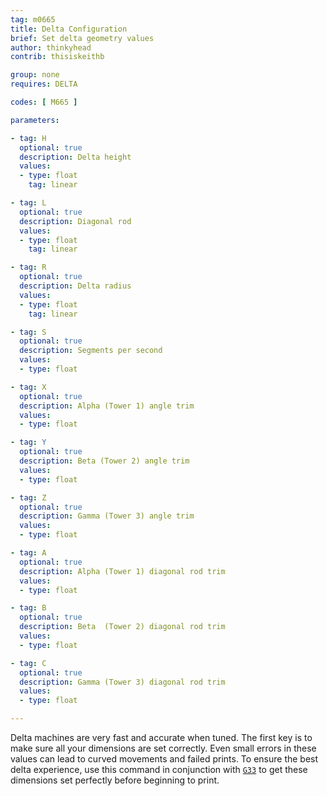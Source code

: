 ```yaml
---
tag: m0665
title: Delta Configuration
brief: Set delta geometry values
author: thinkyhead
contrib: thisiskeithb

group: none
requires: DELTA

codes: [ M665 ]

parameters:

- tag: H
  optional: true
  description: Delta height
  values:
  - type: float
    tag: linear

- tag: L
  optional: true
  description: Diagonal rod
  values:
  - type: float
    tag: linear

- tag: R
  optional: true
  description: Delta radius
  values:
  - type: float
    tag: linear

- tag: S
  optional: true
  description: Segments per second
  values:
  - type: float

- tag: X
  optional: true
  description: Alpha (Tower 1) angle trim
  values:
  - type: float

- tag: Y
  optional: true
  description: Beta (Tower 2) angle trim
  values:
  - type: float

- tag: Z
  optional: true
  description: Gamma (Tower 3) angle trim
  values:
  - type: float

- tag: A
  optional: true
  description: Alpha (Tower 1) diagonal rod trim
  values:
  - type: float

- tag: B
  optional: true
  description: Beta  (Tower 2) diagonal rod trim
  values:
  - type: float

- tag: C
  optional: true
  description: Gamma (Tower 3) diagonal rod trim
  values:
  - type: float

---
```


Delta machines are very fast and accurate when tuned. The first key is to make sure all your dimensions are set correctly. Even small errors in these values can lead to curved movements and failed prints. To ensure the best delta experience, use this command in conjunction with [`G33`](/docs/gcode/G033.html) to get these dimensions set perfectly before beginning to print.
